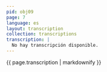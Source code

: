 ```yaml
---
pid: obj09
page: 7
language: es
layout: transcription
collection: transcriptions
transcription: |
  No hay transcripción disponible.
---
```


{{ page.transcription | markdownify }}
